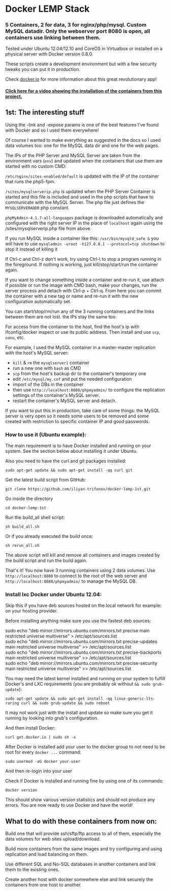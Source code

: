 Docker LEMP Stack
===
### 5 Containers, 2 for data, 3 for nginx/php/mysql. Custom MySQL datadir. Only the webserver port 8080 is open, all containers use linking between them.

Tested under Ubuntu 12.04/12.10 and CoreOS in Virtualbox or installed on a physical server with Docker version 0.8.0.

These scripts create a development environment but with a few security tweaks you can put it in production.

Check [docker.io](http://docker.io "Docker official") for more information about this great revolutionary  app!

#### [Click here for a video showing the installation of the containers from this project.](https://asciinema.org/a/7594)

## 1st: The interesting stuff
Using the -link and -expose params is one of the best features I've found with Docker and so I used them everywhere!

Of course I wanted to make everything as suggested in the docs so I used data volumes too:
one for the MySQL data dir and one for the web pages.

The IPs of the PHP Server and MySQL Server are taken from the environment vars (`env`) and updated when the containers
that use them are started with no custom CMD:

`/etc/nginx/sites-enabled/default` is updated with the IP of the container that runs the php5-fpm.

`/sites/mysqlserverip.php` is updated when the PHP Server Container is started and this file is included and used in the
php scripts that have to communicate with the MySQL Server. The php file  just defines the `MYSQLSERVERADDR` php constant.

`phpMyAdmin-4.1.7-all-languages` package is downloaded automatically and configured with the right server IP
in the place of `localhost` again using the /sites/mysqlserverip.php file from above.

If you run MySQL inside a container like this: `/usr/bin/mysqld_safe &`
you will have to use `mysqladmin -uroot -h127.0.0.1 --protocol=tcp shutdown` to stop it instead of killing it

If Ctrl-c and Ctrl-z don't work, try using Ctrl-\ to stop a program running in the foreground.
If nothing is working, just kill/stop/start/run the container again.

If you want to change something inside a container and re-run it, use attach if possible or run the image with CMD bash,
make your changes, run the server process and detach with Ctrl-p + Ctrl-q. From here you can commit the container with a
new tag or name and re-run it with the new configuration automatically set.

You can start/stop/rm/run any of the 3 running containers and the links between them are not lost. the IPs stay the same
too.

For access from the container to the host, find the host's ip with ifconfig/docker inspect or use its public address.
Then install and use `scp`, `nano`, etc.

For example, I used the MySQL container in a master-master replication with the host's MySQL server:

- `kill` & `rm` the `mysqlserver1` container
- run a new one with `bash` as CMD
- `scp` from the host's backup dir to the container's temporary one
- edit `/etc/mysql/my.cnf` and put the needed configuration
- import of the DBs in the container
- then use `http://localhost:8080/phpmyadmin/` to configure the replication settings of the container's MySQL server.
- restart the container's MySQL server and detach.

If you want to put this in production, take care of some things: the MySQL server is very open so it needs some users
to be removed and some created with restriction to specific container IP and good passwords.

### How to use it (Ubuntu example):

The main requirement is to have Docker installed and running on your system. See the section below about
installing it under Ubuntu.

Also you need to have the curl and git packages installed:

`sudo apt-get update && sudo apt-get install -qq curl git`

Get the latest build script from GitHub:

`git clone https://github.com/iliyan-trifonov/docker-lemp-1st.git`

Go inside the directory

`cd docker-lemp-1st`

Run the build_all shell script:

`sh build_all.sh`

Or if you already executed the build once:

`sh rerun_all.sh`

The above script will kill and remove all containers and images created by the build script and run the build again.

That's it! You now have 3 running containers using 2 data volumes.
Use `http://localhost:8080` to connect to the root of the web server and `http://localhost:8080/phpmyadmin/` to manage the MySQL DB.

### Install lxc Docker under Ubuntu 12.04:

Skip this if you have deb sources hosted on the local network for example: on your hosting provider.

Before installing anything make sure you use the fastest deb sources:

sudo echo "deb mirror://mirrors.ubuntu.com/mirrors.txt precise main restricted universe multiverse" > /etc/apt/sources.list<br>
sudo echo "deb mirror://mirrors.ubuntu.com/mirrors.txt precise-updates main restricted universe multiverse" >> /etc/apt/sources.list<br>
sudo echo "deb mirror://mirrors.ubuntu.com/mirrors.txt precise-backports main restricted universe multiverse" >> /etc/apt/sources.list<br>
sudo echo "deb mirror://mirrors.ubuntu.com/mirrors.txt precise-security main restricted universe multiverse" >> /etc/apt/sources.list<br>

You may need the latest kernel installed and running on your system to fulfill Docker's and LXC requirements
(you are probably ok without `&& sudo grub-update`):

`sudo apt-get update && sudo apt-get install -qq linux-generic-lts-raring curl && sudo grub-update && sudo reboot`

It may not work just with the install and update so make sure you get it running by looking into grub's configuration.

And then install Docker:

`curl get.docker.io | sudo sh -x`

After Docker is installed add your user to the docker group to not need to be root for every `docker ...` command:

`sudo usermod -aG docker your-user`

And then re-login into your user

Check if Docker is installed and running fine by using one of its commands:

`docker version`

This should show various version statistics and should not produce any errors.
You are now ready to use Docker and have the world!

## What to do with these containers from now on:
Build one that will provide ssh/sftp/ftp access to all of them, especially the data volumes for web sites upload/download.

Build more containers from the same images and try configuring and using replication and load balancing on them.

Use different SQL and No-SQL databases in another containers and link them to the existing ones.

Create another host with docker somewhere else and link securely the containers from one host to another.

